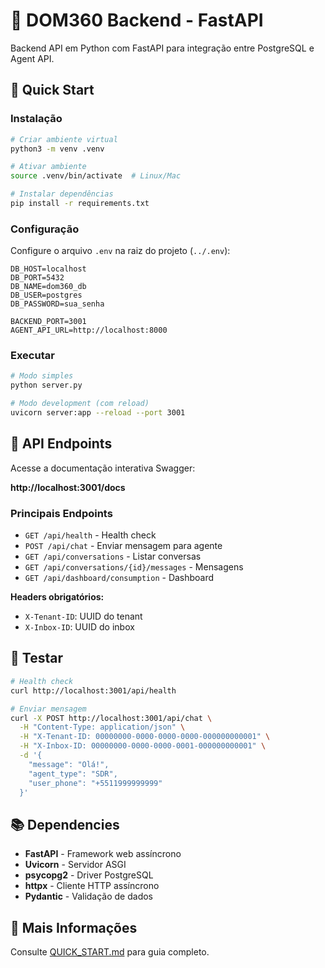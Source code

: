 # 🐍 DOM360 Backend - FastAPI

Backend API em Python com FastAPI para integração entre PostgreSQL e Agent API.

## 🚀 Quick Start

### Instalação

```bash
# Criar ambiente virtual
python3 -m venv .venv

# Ativar ambiente
source .venv/bin/activate  # Linux/Mac

# Instalar dependências
pip install -r requirements.txt
```

### Configuração

Configure o arquivo `.env` na raiz do projeto (`../.env`):

```env
DB_HOST=localhost
DB_PORT=5432
DB_NAME=dom360_db
DB_USER=postgres
DB_PASSWORD=sua_senha

BACKEND_PORT=3001
AGENT_API_URL=http://localhost:8000
```

### Executar

```bash
# Modo simples
python server.py

# Modo development (com reload)
uvicorn server:app --reload --port 3001
```

## 📡 API Endpoints

Acesse a documentação interativa Swagger:

**http://localhost:3001/docs**

### Principais Endpoints

- `GET /api/health` - Health check
- `POST /api/chat` - Enviar mensagem para agente
- `GET /api/conversations` - Listar conversas
- `GET /api/conversations/{id}/messages` - Mensagens
- `GET /api/dashboard/consumption` - Dashboard

**Headers obrigatórios:**
- `X-Tenant-ID`: UUID do tenant
- `X-Inbox-ID`: UUID do inbox

## 🧪 Testar

```bash
# Health check
curl http://localhost:3001/api/health

# Enviar mensagem
curl -X POST http://localhost:3001/api/chat \
  -H "Content-Type: application/json" \
  -H "X-Tenant-ID: 00000000-0000-0000-0000-000000000001" \
  -H "X-Inbox-ID: 00000000-0000-0000-0001-000000000001" \
  -d '{
    "message": "Olá!",
    "agent_type": "SDR",
    "user_phone": "+5511999999999"
  }'
```

## 📚 Dependencies

- **FastAPI** - Framework web assíncrono
- **Uvicorn** - Servidor ASGI
- **psycopg2** - Driver PostgreSQL
- **httpx** - Cliente HTTP assíncrono
- **Pydantic** - Validação de dados

## 📖 Mais Informações

Consulte [QUICK_START.md](../QUICK_START.md) para guia completo.
